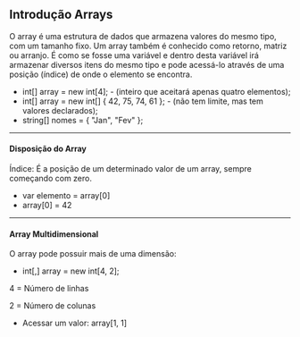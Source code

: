 ## Introdução Arrays

O array é uma estrutura de dados que armazena valores do mesmo tipo, com um tamanho fixo. Um array também é conhecido como retorno, matriz ou arranjo.
É como se fosse uma variável e dentro desta variável irá armazenar diversos itens do mesmo tipo e pode acessá-lo através de uma posição (índice) de onde o elemento se encontra.

- int[] array = new int[4]; - (inteiro que aceitará apenas quatro elementos);
- int[] array = new int[] { 42, 75, 74, 61 }; - (não tem limite, mas tem valores declarados);
- string[] nomes = { "Jan", "Fev" };

-----------------------------

#### Disposição do Array

Índice: É a posição de um determinado valor de um array, sempre começando com zero.

- var elemento = array[0]
- array[0] = 42

-----------------------------

#### Array Multidimensional

O array pode possuir mais de uma dimensão:

- int[,] array = new int[4, 2];

4 = Número de linhas

2 = Número de colunas

- Acessar um valor: array[1, 1]

